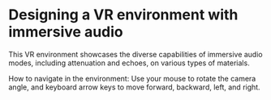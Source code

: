 # Designing a VR environment with immersive audio
This VR environment showcases the diverse capabilities of immersive audio modes, including attenuation and echoes, on various types of materials.

How to navigate in the environment:
Use your mouse to rotate the camera angle, and keyboard arrow keys to move forward, backward, left, and right.
